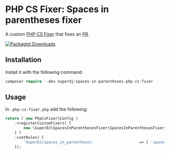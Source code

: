 # PHP CS Fixer: Spaces in parentheses fixer

A custom [PHP CS Fixer](https://github.com/FriendsOfPHP/PHP-CS-Fixer) that fixes an [PR](https://github.com/FriendsOfPHP/PHP-CS-Fixer/pull/5709).

[![Packagist Downloads](https://img.shields.io/packagist/dt/superdj/spaces-in-parentheses-php-cs-fixer?style=flat-square)](https://packagist.org/packages/superdj/spaces-in-parentheses-php-cs-fixer)

## Installation

Install it with the following command:

```php
composer require --dev superdj/spaces-in-parentheses-php-cs-fixer
```

## Usage

In `.php-cs-fixer.php` add the following:
```php
return ( new PhpCsFixer\Config )
    ->registerCustomFixers( [
        new \SuperDJ\SpacesInParenthesesFixer\SpacesInParenthesesFixer,
    ] )
    ->setRules( [
        'SuperDJ/spaces_in_parentheses'                    => [ 'space' => 'spaces' ],
    ]);
```